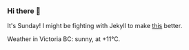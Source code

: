 ### Hi there :wave:

It's Sunday! I might be fighting with Jekyll to make [this](https://swissclubtoronto.ca) better.

Weather in Victoria BC: sunny, at +11°C.
